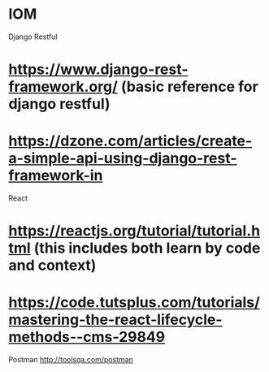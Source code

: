 # IOM

Django Restful
# https://www.django-rest-framework.org/ (basic reference for django restful)
# https://dzone.com/articles/create-a-simple-api-using-django-rest-framework-in

React
# https://reactjs.org/tutorial/tutorial.html (this includes both learn by code and context)
# https://code.tutsplus.com/tutorials/mastering-the-react-lifecycle-methods--cms-29849

Postman
http://toolsqa.com/postman

